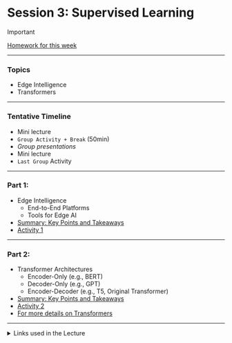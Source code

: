 # Session 3: Supervised Learning

> [!IMPORTANT]  
> [Homework for this week](./material/homework.md)

---

### Topics

- Edge Intelligence
- Transformers

---

### Tentative Timeline 

- Mini lecture
- `Group Activity + Break` (50min)  
- *Group presentations*
- Mini lecture
- `Last Group` Activity

---

### Part 1: 

- Edge Intelligence
  - End-to-End Platforms
  - Tools for Edge AI
- [Summary: Key Points and Takeaways](./material/part1.md)
- [Activity 1](./material/activity1.md)

---

### Part 2: 

- Transformer Architectures
  - Encoder-Only (e.g., BERT)
  - Decoder-Only (e.g., GPT)
  - Encoder-Decoder (e.g., T5, Original Transformer)
- [Summary: Key Points and Takeaways](./material/part2.md)
- [Activity 2](./material/activity2.md)
- [For more details on Transformers](./material/part2-detailed.md)


----
<details>
<summary>Links used in the Lecture</summary>

- https://excalidraw.com/
- Slides
- https://www.edgeaifoundation.org/
- https://edgeimpulse.com/
- https://sensiml.com/
- https://ai.google.dev/edge/litert

</details>

<!-- 

> [!NOTE]  
> Highlights information that users should take into account, even when skimming.

> [!TIP]
> Optional information to help a user be more successful.

> [!IMPORTANT]  
> Crucial information necessary for users to succeed.

> [!WARNING]  
> Critical content demanding immediate user attention due to potential risks.

> [!CAUTION]
> Negative potential consequences of an action. 

-->